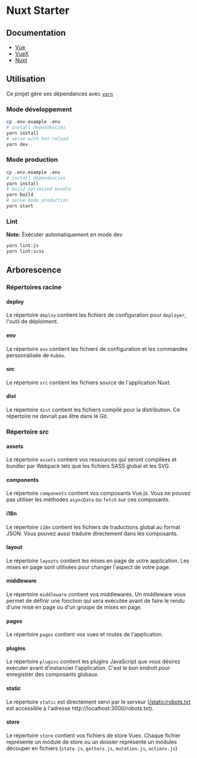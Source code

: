 # Nuxt Starter

## Documentation

- [Vue](https://vuejs.org/)
- [VueX](https://vuex.vuejs.org/)
- [Nuxt](https://nuxtjs.org/)

## Utilisation

Ce projet gère ses dépendances avec [`yarn`](https://yarnpkg.com/)

### Mode développement

```sh
cp .env.example .env
# install dependencies
yarn install
# serve with hot-reload
yarn dev
```

### Mode production

```sh
cp .env.example .env
# install dependencies
yarn install
# build optimized bundle
yarn build
# serve mode production
yarn start
```

### Lint

**Note:** Éxécuter automatiquement en mode dev

```sh
yarn lint:js
yarn lint:scss
```

## Arborescence

### Répertoires racine

#### deploy

Le répertoire `deploy` contient les fichiers de configuration pour `deployer`, l'outil de déploiment.

#### env

Le répertoire `env` contient les fichiers de configuration et les commandes personnalisée de `Kubéo`.

#### src

Le répertoire `src` contient les fichiers source de l'application Nuxt.

#### dist

Le répertoire `dist` contient les fichiers compilé pour la distribution. Ce répertoire ne devrait pas être dans le Git.

### Répertoire src

#### assets

Le répertoire `assets` contient vos ressources qui seront compilées et bundler par Webpack tels que les fichiers SASS global et les SVG.

#### components

Le répertoire `components` contient vos composants Vue.js. Vous ne pouvez pas utiliser les méthodes `asyncData` ou `fetch` sur ces composants.

#### i18n

Le répertoire `i18n` contient les fichiers de traductions global au format JSON. Vous pouvez aussi traduire directement dans les composants.

#### layout

Le répertoire `layouts` contient les mises en page de votre application. Les mises en page sont utilisées pour changer l'aspect de votre page.

#### middleware

Le répertoire `middleware` contient vos middlewares. Un middleware vous permet de définir une fonction qui sera exécutée avant de faire le rendu d'une mise en page ou d'un groupe de mises en page.

#### pages

Le répertoire `pages` contient vos vues et routes de l'application.

#### plugins

Le répertoire `plugins` contient les plugins JavaScript que vous désirez exécuter avant d'instancier l'application. C'est le bon endroit pour enregistrer des composants globaux.

#### static

Le répertoire `static` est directement servi par le serveur ([/static/robots.txt]() est accessible à l'adresse http://localhost:3000/robots.txt).

#### store

Le répertoire `store` contient vos fichiers de store Vuex. Chaque fichier représente un module de store ou un dossier représente un modules découper en fichiers (`state.js`, `getters.js`, `mutation.js`, `actions.js`)
